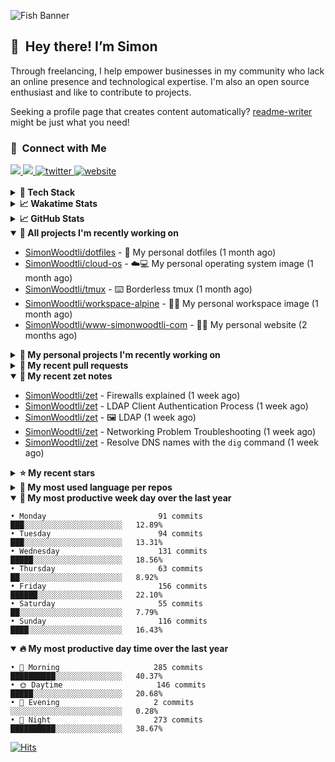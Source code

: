 ![Fish Banner](assets/fish.webp)

## 👋 &nbsp;Hey there! I’m Simon

Through freelancing, I help empower businesses in my community who lack
an online presence and technological expertise. I'm also an open source
enthusiast and like to contribute to projects.

Seeking a profile page that creates content automatically?
[readme-writer] might be just what you need!

### 🤝 &nbsp;Connect with Me

<div align="left">
<a href="https://linkedin.com/in/simonwoodtli" target="_blank">
<img src="https://img.shields.io/badge/linkedin-1E77B5?style=for-the-badge&logo=linkedin&logoColor=white alt=linkedin" />
</a>
<a href="https://github.com/simonwoodtli" target="_blank">
<img src="https://img.shields.io/badge/github-24292E?style=for-the-badge&logo=github&logoColor=white alt=github" />
</a>
<a href="https://twitter.com/simonwoodtlidev" target="_blank">
<img src="https://img.shields.io/badge/twitter-26a7de?style=for-the-badge&logo=twitter&logoColor=white" alt="twitter"/>
</a>
<a href="https://simonwoodtli.com" target="_blank">
<img src="https://img.shields.io/badge/website-E2925F?style=for-the-badge&logo=google-chrome&logoColor=white" alt="website"/>
</a>
</div>
<br/>


<details>
  <summary><b>🧰 Tech Stack</b></summary>
  <div align="center">
  <a href="https://skillicons.dev" target="_blank">
  <img src="https://skillicons.dev/icons?i=js,html,css,bash,python,go,postgresql,docker,vim,linux" alt="JavaScript, HTML, CSS, Bash, Python, Go, PostgreSQL, Docker, Vim,
  Linux">
  </a>
  </div>
</details>

<details>
  <summary><b>📈 Wakatime Stats</b></summary>
  <p align="center"><a href="https://wakatime.com/@SimonWoodtli">
  <img align="center" width="400" height="300" src="https://wakatime.com/share/@SimonWoodtli/7761bcef-e104-47d9-912a-dfd6bf08868b.svg" />
  </a>
  <a href="https://wakatime.com/@SimonWoodtli">
  <img align="center" width="400" height="300" src="https://wakatime.com/share/@SimonWoodtli/341953df-6a40-47b7-8220-ace4eabe0a17.svg" />
  </a></p>

  <h4><b>💬 I've been working with the following languages over the last 7 days</b></h4>

```
• No Data found                                                 
```

  <h4>👷 I've been working on the following projects over the last 7 days</h4>

```
• No Data found                                                 
```

  <h4><b>🛠️ I've been working with the following editors over the last 7 days</b></h4>

```
• No Data found                                                 
```

  <h4><b>💻 I've been working with the following operating systems over the last 7 days</b></h4>

```
• No Data found                                                 
```

</details>

<details>
  <summary><b>📈 GitHub Stats</b></summary>
  <div align="center">
  <a href="https://github.com/anuraghazra/github-readme-stats"> 
  <img src="https://github-readme-stats.vercel.app/api?username=simonwoodtli&theme=onedark&show_icons=true&hide_rank=true&custom_title=Stats&count_private=true&hide_border=true&hide=issues&line_height=24&bg_color=0d1117" alt="Github Stats">
  <img src="https://github-readme-stats.vercel.app/api/top-langs/?username=simonwoodtli&layout=compact&theme=onedark&count_private=true&hide_border=true&bg_color=0d1117" alt="Top Langs">
  </a>
  </div>
</details>

<details open="">
  <summary><b>👷 All projects I'm recently working on</b></summary>

* [SimonWoodtli/dotfiles](https://github.com/SimonWoodtli/dotfiles) - 🏡 My personal dotfiles (1 month ago)
* [SimonWoodtli/cloud-os](https://github.com/SimonWoodtli/cloud-os) - ☁️💻 My personal operating system image (1 month ago)
* [SimonWoodtli/tmux](https://github.com/SimonWoodtli/tmux) - ⌨️ Borderless tmux (1 month ago)
* [SimonWoodtli/workspace-alpine](https://github.com/SimonWoodtli/workspace-alpine) - 🤖🐳 My personal workspace image (1 month ago)
* [SimonWoodtli/www-simonwoodtli-com](https://github.com/SimonWoodtli/www-simonwoodtli-com) - 👨‍💻 My personal website (2 months ago)

</details>
<details>
  <summary><b>🌱 My personal projects I'm recently working on</b></summary>

* [SimonWoodtli/dotfiles](https://github.com/SimonWoodtli/dotfiles) - 🏡 My personal dotfiles (1 month ago)
* [SimonWoodtli/cloud-os](https://github.com/SimonWoodtli/cloud-os) - ☁️💻 My personal operating system image (1 month ago)
* [SimonWoodtli/tmux](https://github.com/SimonWoodtli/tmux) - ⌨️ Borderless tmux (1 month ago)
* [SimonWoodtli/workspace-alpine](https://github.com/SimonWoodtli/workspace-alpine) - 🤖🐳 My personal workspace image (1 month ago)
* [SimonWoodtli/www-simonwoodtli-com](https://github.com/SimonWoodtli/www-simonwoodtli-com) - 👨‍💻 My personal website (2 months ago)

</details>
<details>
  <summary><b>🔨 My recent pull requests</b></summary>

* [feat: add wireguard-generate-keys script](https://github.com/SimonWoodtli/dotfiles-old/pull/14) on [SimonWoodtli/dotfiles-old](https://github.com/SimonWoodtli/dotfiles-old) (18 months ago)
* [feat: add video-to-gif script](https://github.com/SimonWoodtli/dotfiles-old/pull/13) on [SimonWoodtli/dotfiles-old](https://github.com/SimonWoodtli/dotfiles-old) (18 months ago)
* [feat: add spoof-mac-linux script](https://github.com/SimonWoodtli/dotfiles-old/pull/12) on [SimonWoodtli/dotfiles-old](https://github.com/SimonWoodtli/dotfiles-old) (18 months ago)
* [feat: add sp-tmux script](https://github.com/SimonWoodtli/dotfiles-old/pull/11) on [SimonWoodtli/dotfiles-old](https://github.com/SimonWoodtli/dotfiles-old) (19 months ago)
* [feat: add sp script](https://github.com/SimonWoodtli/dotfiles-old/pull/10) on [SimonWoodtli/dotfiles-old](https://github.com/SimonWoodtli/dotfiles-old) (19 months ago)

</details>
<details open="">
  <summary><b>📝 My recent zet notes</b></summary>

* [SimonWoodtli/zet](https://github.com/SimonWoodtli/zet/tree/ae4c32f2c7750c4b019d927a595e4a91d56d6c2f/20240322230223) - Firewalls explained (1 week ago)
* [SimonWoodtli/zet](https://github.com/SimonWoodtli/zet/tree/d4042a3ca994a79689efaaf5da7c69355480612e/20240321165202) - LDAP Client Authentication Process (1 week ago)
* [SimonWoodtli/zet](https://github.com/SimonWoodtli/zet/tree/b898474d1fbf4aadb1201d4945c546e5217167ab/20240321165126) - 🖼️ LDAP (1 week ago)
* [SimonWoodtli/zet](https://github.com/SimonWoodtli/zet/tree/6c4f4a5bbfc15e242e8d07dd0e8aa7f78c0b5cae/20240321144537) - Networking Problem Troubleshooting (1 week ago)
* [SimonWoodtli/zet](https://github.com/SimonWoodtli/zet/tree/2f50710b5b2f715f09d4bf36f89140933f169d29/20240319195719) - Resolve DNS names with the `dig` command (1 week ago)

</details>
<details>
  <summary><b>⭐ My recent stars</b></summary>

* [turnkeylinux-apps/openldap](https://github.com/turnkeylinux-apps/openldap) - OpenLDAP - Open Source Directory Services (1 week ago)
* [simple-login/app](https://github.com/simple-login/app) - The SimpleLogin back-end and web app (2 months ago)
* [progit/progit2](https://github.com/progit/progit2) - Pro Git 2nd Edition (2 months ago)
* [MichaIng/DietPi](https://github.com/MichaIng/DietPi) - Lightweight justice for your single-board computer! (3 months ago)
* [mumble-voip/mumble](https://github.com/mumble-voip/mumble) - Mumble is an open-source, low-latency, high quality voice chat software. (3 months ago)

</details>
<details>
  <summary><b>💬 My most used language per repos</b></summary>

```
• Shell                          16 repos                       ███████████████████░░░░░░   76.19%
• JavaScript                     1 repo                         █░░░░░░░░░░░░░░░░░░░░░░░░   4.76%
• CSS                            2 repos                        ██░░░░░░░░░░░░░░░░░░░░░░░   9.52%
• Nix                            1 repo                         █░░░░░░░░░░░░░░░░░░░░░░░░   4.76%
• HTML                           1 repo                         █░░░░░░░░░░░░░░░░░░░░░░░░   4.76%
```

</details>
<details open="">
  <summary><b>📆 My most productive week day over the last year</b></summary>

```
• Monday                         91 commits                     ███░░░░░░░░░░░░░░░░░░░░░░   12.89%
• Tuesday                        94 commits                     ███░░░░░░░░░░░░░░░░░░░░░░   13.31%
• Wednesday                      131 commits                    █████░░░░░░░░░░░░░░░░░░░░   18.56%
• Thursday                       63 commits                     ██░░░░░░░░░░░░░░░░░░░░░░░   8.92%
• Friday                         156 commits                    ██████░░░░░░░░░░░░░░░░░░░   22.10%
• Saturday                       55 commits                     ██░░░░░░░░░░░░░░░░░░░░░░░   7.79%
• Sunday                         116 commits                    ████░░░░░░░░░░░░░░░░░░░░░   16.43%
```

</details>
<details open="">
  <summary><b>🔥 My most productive day time over the last year</b></summary>

```
• 🌅 Morning                     285 commits                    ██████████░░░░░░░░░░░░░░░   40.37%
• 🌞 Daytime                     146 commits                    █████░░░░░░░░░░░░░░░░░░░░   20.68%
• 🌇 Evening                     2 commits                      ░░░░░░░░░░░░░░░░░░░░░░░░░   0.28%
• 🌃 Night                       273 commits                    ██████████░░░░░░░░░░░░░░░   38.67%
```

</details>

[![Hits](https://hits.seeyoufarm.com/api/count/incr/badge.svg?url=https%3A%2F%2Fgithub.com%2Fsimonwoodtli&count_bg=%23689D6A&title_bg=%23282828&icon=&icon_color=%23E7E7E7&title=views+%28today+%2F+total%29&edge_flat=false)](https://hits.seeyoufarm.com)

[readme-writer]: <https://github.com/SimonWoodtli/readme-writer>
